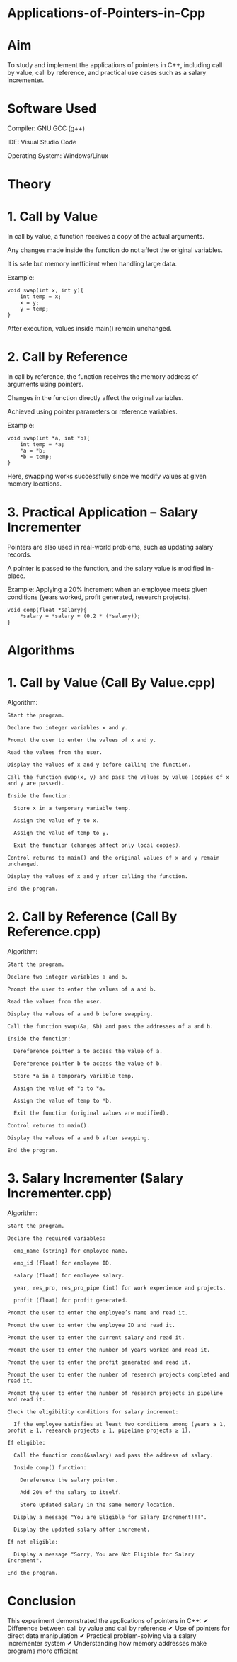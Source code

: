 # Applications-of-Pointers-in-Cpp

# Aim

To study and implement the applications of pointers in C++, including call by value, call by reference, and practical use cases such as a salary incrementer.

# Software Used

Compiler: GNU GCC (g++)

IDE: Visual Studio Code

Operating System: Windows/Linux

# Theory

# 1. Call by Value

In call by value, a function receives a copy of the actual arguments.

Any changes made inside the function do not affect the original variables.

It is safe but memory inefficient when handling large data.

Example:

    void swap(int x, int y){
        int temp = x;
        x = y;
        y = temp;
    }


After execution, values inside main() remain unchanged.

# 2. Call by Reference

In call by reference, the function receives the memory address of arguments using pointers.

Changes in the function directly affect the original variables.

Achieved using pointer parameters or reference variables.

Example:

    void swap(int *a, int *b){
        int temp = *a;
        *a = *b;
        *b = temp;
    }


Here, swapping works successfully since we modify values at given memory locations.

# 3. Practical Application – Salary Incrementer

Pointers are also used in real-world problems, such as updating salary records.

A pointer is passed to the function, and the salary value is modified in-place.

Example: Applying a 20% increment when an employee meets given conditions (years worked, profit generated, research projects).

    void comp(float *salary){
        *salary = *salary + (0.2 * (*salary));
    }

# Algorithms

# 1. Call by Value (Call By Value.cpp)

Algorithm:

    Start the program.
    
    Declare two integer variables x and y.
    
    Prompt the user to enter the values of x and y.
    
    Read the values from the user.
    
    Display the values of x and y before calling the function.
    
    Call the function swap(x, y) and pass the values by value (copies of x and y are passed).
    
    Inside the function:
      
      Store x in a temporary variable temp.
      
      Assign the value of y to x.
      
      Assign the value of temp to y.
      
      Exit the function (changes affect only local copies).
    
    Control returns to main() and the original values of x and y remain unchanged.
    
    Display the values of x and y after calling the function.
    
    End the program.

# 2. Call by Reference (Call By Reference.cpp)

Algorithm:

    Start the program.
    
    Declare two integer variables a and b.
    
    Prompt the user to enter the values of a and b.
    
    Read the values from the user.
    
    Display the values of a and b before swapping.
    
    Call the function swap(&a, &b) and pass the addresses of a and b.
    
    Inside the function:
    
      Dereference pointer a to access the value of a.
      
      Dereference pointer b to access the value of b.
      
      Store *a in a temporary variable temp.
      
      Assign the value of *b to *a.
      
      Assign the value of temp to *b.
      
      Exit the function (original values are modified).
    
    Control returns to main().
    
    Display the values of a and b after swapping.
    
    End the program.

# 3. Salary Incrementer (Salary Incrementer.cpp)

Algorithm:

    Start the program.
    
    Declare the required variables:
    
      emp_name (string) for employee name.
      
      emp_id (float) for employee ID.
      
      salary (float) for employee salary.
      
      year, res_pro, res_pro_pipe (int) for work experience and projects.
      
      profit (float) for profit generated.
    
    Prompt the user to enter the employee’s name and read it.
    
    Prompt the user to enter the employee ID and read it.
    
    Prompt the user to enter the current salary and read it.
    
    Prompt the user to enter the number of years worked and read it.
    
    Prompt the user to enter the profit generated and read it.
    
    Prompt the user to enter the number of research projects completed and read it.
    
    Prompt the user to enter the number of research projects in pipeline and read it.
    
    Check the eligibility conditions for salary increment:
    
      If the employee satisfies at least two conditions among (years ≥ 1, profit ≥ 1, research projects ≥ 1, pipeline projects ≥ 1).
    
    If eligible:
    
      Call the function comp(&salary) and pass the address of salary.
    
      Inside comp() function:
    
        Dereference the salary pointer.
    
        Add 20% of the salary to itself.
    
        Store updated salary in the same memory location.
    
      Display a message "You are Eligible for Salary Increment!!!".
    
      Display the updated salary after increment.
    
    If not eligible:
    
      Display a message "Sorry, You are Not Eligible for Salary Increment".
    
    End the program.

# Conclusion

This experiment demonstrated the applications of pointers in C++:
        ✔ Difference between call by value and call by reference
        ✔ Use of pointers for direct data manipulation
        ✔ Practical problem-solving via a salary incrementer system
        ✔ Understanding how memory addresses make programs more efficient
